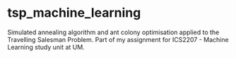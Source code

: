 # tsp_machine_learning
Simulated annealing algorithm and ant colony optimisation applied to the Travelling Salesman Problem. Part of my assignment for ICS2207 - Machine Learning study unit at UM.
